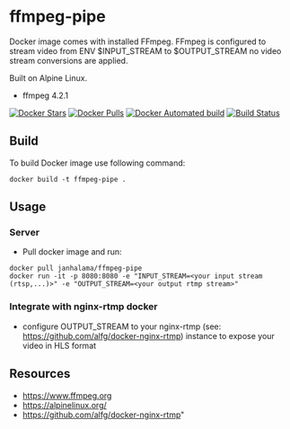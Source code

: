 # ffmpeg-pipe
Docker image comes with installed FFmpeg. FFmpeg is configured to stream video from ENV $INPUT_STREAM to $OUTPUT_STREAM no video stream conversions are applied.

Built on Alpine Linux.

* ffmpeg 4.2.1

[![Docker Stars](https://img.shields.io/docker/stars/janhalama/rtsp-to-hls.svg)](https://hub.docker.com/r/janhalama/ffmpeg-pipe/)
[![Docker Pulls](https://img.shields.io/docker/pulls/janhalama/rtsp-to-hls.svg)](https://hub.docker.com/r/janhalama/ffmpeg-pipe/)
[![Docker Automated build](https://img.shields.io/docker/automated/janhalama/rtsp-to-hls.svg)](https://hub.docker.com/r/janhalama/ffmpeg-pipe/builds/)
[![Build Status](https://travis-ci.org/janhalama/docker-rtsp-to-hls.svg?branch=master)](https://travis-ci.org/janhalama/ffmpeg-pipe)

## Build
To build Docker image use following command:
```
docker build -t ffmpeg-pipe .
```

## Usage

### Server
* Pull docker image and run:
```
docker pull janhalama/ffmpeg-pipe
docker run -it -p 8080:8080 -e "INPUT_STREAM=<your input stream (rtsp,...)>" -e "OUTPUT_STREAM=<your output rtmp stream>"
```

### Integrate with nginx-rtmp docker
* configure OUTPUT_STREAM to your nginx-rtmp (see: https://github.com/alfg/docker-nginx-rtmp) instance to expose your video in HLS format


## Resources
* https://www.ffmpeg.org
* https://alpinelinux.org/
* https://github.com/alfg/docker-nginx-rtmp"